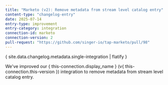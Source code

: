 ```yaml
---
title: "Marketo (v2): Remove metadata from stream level catalog entry"
content-type: "changelog-entry"
date: 2025-07-14
entry-type: improvement
entry-category: integration
connection-id: marketo
connection-version: 2
pull-request: "https://github.com/singer-io/tap-marketo/pull/98"
---
```

{ site.data.changelog.metadata.single-integration | flatify }

We've improved our { this-connection.display_name } (v{ this-connection.this-version }) integration to remove metadata from stream level catalog entry.